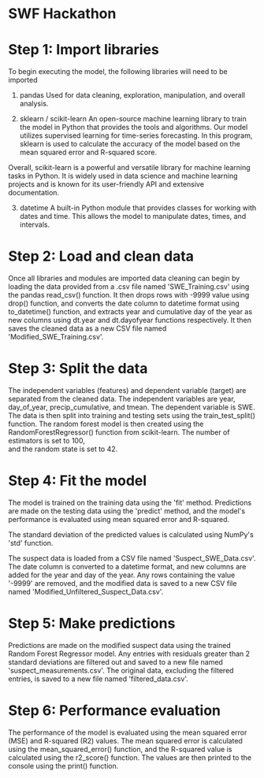 # SWF Hackathon

# Step 1: Import libraries

To begin executing the model, the following libraries will need to be imported
1) pandas
Used for data cleaning, exploration, manipulation, and overall analysis.

2) sklearn / scikit-learn
An open-source machine learning library to train the model in Python that provides
the tools and algorithms. Our model utilizes supervised learning for time-series forecasting.
In this program, sklearn is used to calculate the accuracy of the model based on the mean squared error and R-squared score.

Overall, scikit-learn is a powerful and versatile library for machine learning tasks in Python. 
It is widely used in data science and machine learning projects and is known for its user-friendly 
API and extensive documentation.

3) datetime
A built-in Python module that provides classes for working with dates and time. This allows the model to manipulate dates, 
times, and intervals.


# Step 2: Load and clean data

Once all libraries and modules are imported data cleaning can begin by loading the data provided from a .csv file named
'SWE_Training.csv' using the pandas read_csv() function. It then drops rows with -9999 value using drop() function, 
and converts the date column to datetime format using to_datetime() function, and extracts year and cumulative day 
of the year as new columns using dt.year and dt.dayofyear functions respectively. It then saves the cleaned data as a 
new CSV file named 'Modified_SWE_Training.csv'.

# Step 3: Split the data
The independent variables (features) and dependent variable (target) are separated from the cleaned data. 
The independent variables are year, day_of_year, precip_cumulative, and tmean. The dependent variable is SWE. 
The data is then split into training and testing sets using the train_test_split() function. The random forest model
is then created using the RandomForestRegressor() function from scikit-learn. The number of estimators is set to 100,  
and the random state is set to 42.

# Step 4: Fit the model
The model is trained on the training data using the 'fit' method. Predictions are made on the testing data 
using the 'predict' method, and the model's performance is evaluated using mean squared error and R-squared.

The standard deviation of the predicted values is calculated using NumPy's 'std' function.

The suspect data is loaded from a CSV file named 'Suspect_SWE_Data.csv'. The date column is converted to a 
datetime format, and new columns are added for the year and day of the year. Any rows containing the value 
'-9999' are removed, and the modified data is saved to a new CSV file named 'Modified_Unfiltered_Suspect_Data.csv'.

# Step 5: Make predictions
Predictions are made on the modified suspect data using the trained Random Forest Regressor model. 
Any entries with residuals greater than 2 standard deviations are filtered out and saved to a new file named 
'suspect_measurements.csv'. The original data, excluding the filtered entries, is saved to a new file named 
'filtered_data.csv'.

# Step 6: Performance evaluation
The performance of the model is evaluated using the mean squared error (MSE) and R-squared (R2) values. 
The mean squared error is calculated using the mean_squared_error() function, and the R-squared value is 
calculated using the r2_score() function. The values are then printed to the console using the print() function.